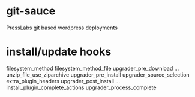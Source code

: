 git-sauce
=========

PressLabs git based wordpress deployments


install/update hooks
====================

filesystem_method
filesystem_method_file
upgrader_pre_download
...
unzip_file_use_ziparchive
upgrader_pre_install
upgrader_source_selection
extra_plugin_headers
upgrader_post_install
...
install_plugin_complete_actions
upgrader_process_complete
